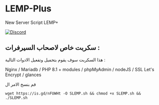 # LEMP-Plus
 New Server Script LEMP+


 [![Discord](https://discordapp.com/api/guilds/452971760275554304/widget.png?style=shield)](https://discord.snyt.xyz)


## سكربت خاص لاصحاب السيرفرات :

هذا السكربت سوف يقوم بتحميل وتفعيل الادوات التالية :


Nginx / Mariadb / PHP 8.1 + modules / phpMyAdmin / nodeJS / SSL Let's Encrypt / glances 

قم بنسخ الامر ال


	wget https://is.gd/nFUWHt -O SLEMP.sh && chmod +x SLEMP.sh && ./SLEMP.sh
 
 
